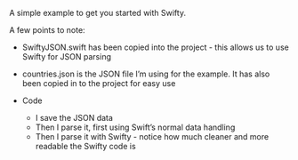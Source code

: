 A simple example to get you started with Swifty.

A few points to note:

- SwiftyJSON.swift has been copied into the project - this allows us to use Swifty for JSON parsing
- countries.json is the JSON file I’m using for the example. It has also been copied in to the project for easy use

- Code
	- I save the JSON data
	- Then I parse it, first using Swift’s normal data handling
	- Then I parse it with Swifty - notice how much cleaner and more readable the Swifty code is


